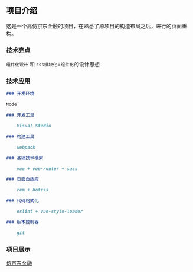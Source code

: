 ## 项目介绍

这是一个高仿京东金融的项目，在熟悉了原项目的构造布局之后，进行的页面重构。

### 技术亮点
`组件化设计` 和 `css模块化`+`组件化`的设计思想

### 技术应用

```markdown
### 开发环境

Node

### 开发工具

	Visual Studio

### 构建工具

	webpack

### 基础技术框架

	vue + vue-router + sass

### 页面自适应

	rem + hotcss

### 代码格式化

	eslint + vue-style-loader

### 版本控制器

	git
```

### 项目展示

[仿京东金融](https://geek-jcy.github.io/JDFinancePage/dist/index.html#/?_blank) 


